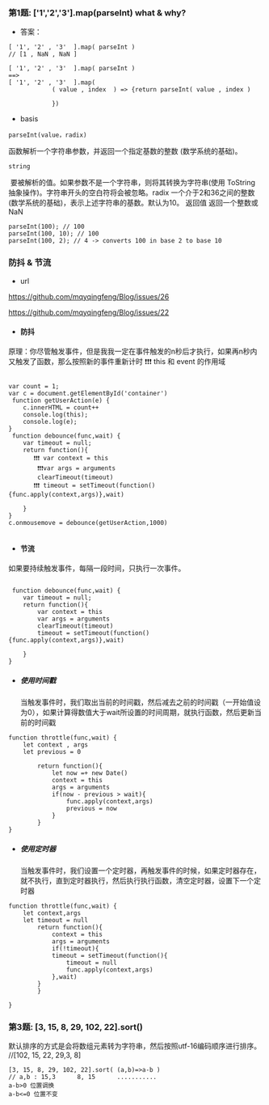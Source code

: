 ﻿### 第1题: ['1','2','3'].map(parseInt) what & why?
+ 答案：
```
[ '1', '2' , '3'  ].map( parseInt )
// [1 , NaN , NaN ]
```
```
[ '1', '2' , '3'  ].map( parseInt )
==> 
[ '1', '2' , '3'  ].map( 
            ( value , index  ) => {return parseInt( value , index ) 
            
            })
```

+ basis

```
parseInt(value，radix) 
```
函数解析一个字符串参数，并返回一个指定基数的整数 (数学系统的基础)。
```
string
```
 要被解析的值。如果参数不是一个字符串，则将其转换为字符串(使用 ToString 抽象操作)。字符串开头的空白符将会被忽略。radix 一个介于2和36之间的整数(数学系统的基础)，表示上述字符串的基数。默认为10。 返回值 返回一个整数或NaN
 
```
parseInt(100); // 100
parseInt(100, 10); // 100
parseInt(100, 2); // 4 -> converts 100 in base 2 to base 10
```

### 防抖 & 节流
- url

https://github.com/mqyqingfeng/Blog/issues/26

https://github.com/mqyqingfeng/Blog/issues/22

+ #### 防抖
原理：你尽管触发事件，但是我我一定在事件触发的n秒后才执行，如果再n秒内又触发了函数，那么按照新的事件重新计时
❗❗❗ this 和 event 的作用域
```

var count = 1;
var c = document.getElementById('container')
 function getUserAction(e) {
    c.innerHTML = count++
    console.log(this);
    console.log(e);
}
 function debounce(func,wait) {
    var timeout = null;
    return function(){
       ❗❗❗ var context = this
        ❗❗❗var args = arguments
        clearTimeout(timeout)
       ❗❗❗ timeout = setTimeout(function(){func.apply(context,args)},wait)
        
    }
}
c.onmousemove = debounce(getUserAction,1000)


```

+ #### 节流
如果要持续触发事件，每隔一段时间，只执行一次事件。
```

 function debounce(func,wait) {
    var timeout = null;
    return function(){
        var context = this
        var args = arguments
        clearTimeout(timeout)
        timeout = setTimeout(function(){func.apply(context,args)},wait)
        
    }
}
```

+ ##### 使用时间戳
    当触发事件时，我们取出当前的时间戳，然后减去之前的时间戳（一开始值设为0），如果计算得数值大于wait所设置的时间周期，就执行函数，然后更新当前的时间戳
    
```
function throttle(func,wait) {
    let context , args
    let previous = 0
    
        return function(){
            let now =+ new Date()
            context = this
            args = arguments
            if(now - previous > wait){
                func.apply(context,args)
                previous = now
            }
        }
}
```
    
 + ##### 使用定时器
    当触发事件时，我们设置一个定时器，再触发事件的时候，如果定时器存在，就不执行，直到定时器执行，然后执行执行函数，清空定时器，设置下一个定时器
    
```
function throttle(func,wait) {
    let context,args
    let timeout = null
        return function(){
            context = this
            args = arguments
            if(!timeout){
            timeout = setTimeout(function(){
                timeout = null
                func.apply(context,args)
            },wait)
        }
        }
    
}
```


### 第3题: [3, 15, 8, 29, 102, 22].sort()
默认排序的方式是会将数组元素转为字符串，然后按照utf-16编码顺序进行排序。
//[102, 15, 22, 29,3, 8]

```
[3, 15, 8, 29, 102, 22].sort( (a,b)=>a-b )
// a,b : 15,3      8, 15      ...........
a-b>0 位置调换
a-b<=0 位置不变
```
